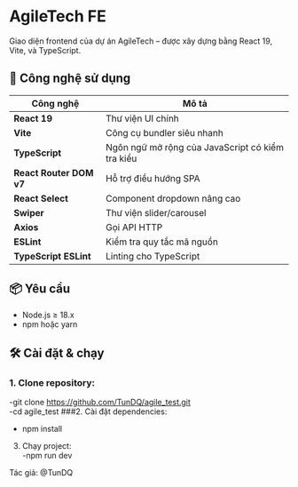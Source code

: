 # AgileTech FE

Giao diện frontend của dự án AgileTech – được xây dựng bằng React 19, Vite, và TypeScript.

## 🚀 Công nghệ sử dụng

| Công nghệ | Mô tả |
|----------|-------|
| **React 19** | Thư viện UI chính |
| **Vite** | Công cụ bundler siêu nhanh |
| **TypeScript** | Ngôn ngữ mở rộng của JavaScript có kiểm tra kiểu |
| **React Router DOM v7** | Hỗ trợ điều hướng SPA |
| **React Select** | Component dropdown nâng cao |
| **Swiper** | Thư viện slider/carousel |
| **Axios** | Gọi API HTTP |
| **ESLint** | Kiểm tra quy tắc mã nguồn |
| **TypeScript ESLint** | Linting cho TypeScript |

## 📦 Yêu cầu

- Node.js ≥ 18.x
- npm hoặc yarn

## 🛠️ Cài đặt & chạy

### 1. Clone repository: 
-git clone https://github.com/TunDQ/agile_test.git  
-cd agile_test
###2. Cài đặt dependencies:           
- npm install
3. Chạy project:          
-npm run dev

Tác giả: @TunDQ

